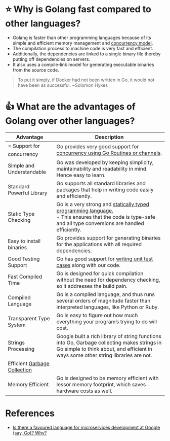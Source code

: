 # :star: Why is Golang fast compared to other languages?
- Golang is faster than other programming languages because of its simple and efficient memory management and [concurrency model](GoRoutines&Channels).
- The compilation process to machine code is very fast and efficient.
- Additionally, the dependencies are linked to a single binary file thereby putting off dependencies on servers.
- It also uses a compile-link model for generating executable binaries from the source code.

> To put it simply, if Docker had not been written in Go, it would not have been as successful. ~Solomon Hykes

# :+1: What are the advantages of Golang over other languages?

| Advantage                                        | Description                                                                                                                                                                       |
|--------------------------------------------------|-----------------------------------------------------------------------------------------------------------------------------------------------------------------------------------|
| :star: Support for concurrency                   | Go provides very good support for [concurrency using  Go Routines or channels](GoRoutines&Channels).                                                                              |
| Simple and Understandable                        | Go was developed by keeping simplicity, maintainability and readability in mind. Hence easy to learn.                                                                             |
| Standard Powerful Library                        | Go supports all standard libraries and packages that help in writing code easily and efficiently.                                                                                 |
| Static Type Checking                             | Go is a very strong and [statically typed programming language.](OOPs/TypesGo.md)<br/>- This ensures that the code is type-safe and all type conversions are handled efficiently. |
| Easy to install binaries                         | Go provides support for generating binaries for the applications with all required dependencies.                                                                                  |
| Good Testing Support                             | Go has good support for [writing unit test cases](UnitTesting.md) along with our code.                                                                                            |
| Fast Compiled Time                               | Go is designed for quick compilation without the need for dependency checking, so it addresses the build pain.                                                                    |
| Compiled Language                                | Go is a compiled language, and thus runs several orders of magnitude faster than interpreted languages, like Python or Ruby.                                                      |
| Transparent Type System                          | Go is easy to figure out how much everything your program’s trying to do will cost.                                                                                               |
| Strings Processing                               | Google built a rich library of string functions into Go, Garbage collecting makes strings in Go simple to think about, and efficient in ways some other string libraries are not. |
| Efficient [Garbage Collection](GarbageCollector) |                                                                                                                                                                                   |
| Memory Efficient                                 | Go is designed to be memory efficient with lessor memory footprint, which saves hardware costs as well.                                                                           |

# References
- [Is there a favoured language for microservices development at Google (say, Go)? Why?](https://www.quora.com/Is-there-a-favoured-language-for-microservices-development-at-Google-say-Go-Why)